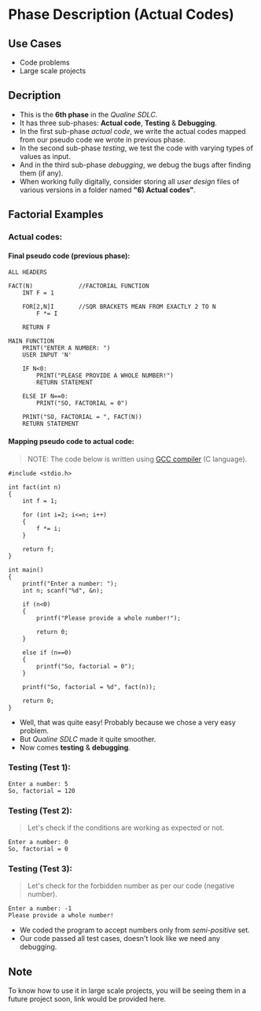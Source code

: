 # Phase Description (Actual Codes)
## Use Cases
- Code problems
- Large scale projects

## Decription
- This is the **6th phase** in the *Qualine SDLC*.
- It has three sub-phases: **Actual code**, **Testing** & **Debugging**.
- In the first sub-phase *actual code*, we write the actual codes mapped from our pseudo code we wrote in previous phase.
- In the second sub-phase *testing*, we test the code with varying types of values as input.
- And in the third sub-phase *debugging*, we debug the bugs after finding them (if any).
- When working fully digitally, consider storing all *user design* files of various versions in a folder named **"6\) Actual codes"**.

## Factorial Examples
### Actual codes:
#### Final pseudo code (previous phase):
```
ALL HEADERS

FACT(N)             //FACTORIAL FUNCTION
    INT F = 1

    FOR[2,N]I       //SQR BRACKETS MEAN FROM EXACTLY 2 TO N
        F *= I
    
    RETURN F

MAIN FUNCTION
    PRINT("ENTER A NUMBER: ")
    USER INPUT 'N'

    IF N<0:
        PRINT("PLEASE PROVIDE A WHOLE NUMBER!")
        RETURN STATEMENT
    
    ELSE IF N==0:
        PRINT("SO, FACTORIAL = 0")

    PRINT("SO, FACTORIAL = ", FACT(N))
    RETURN STATEMENT
```

#### Mapping pseudo code to actual code:
> NOTE: The code below is written using [GCC compiler](https://gcc.gnu.org/onlinedocs/libstdc++/manual/license.html) (C language).
```
#include <stdio.h>

int fact(int n)
{
    int f = 1;

    for (int i=2; i<=n; i++)
    {
        f *= i;
    }

    return f;
}

int main()
{
    printf("Enter a number: ");
    int n; scanf("%d", &n);

    if (n<0)
    {
        printf("Please provide a whole number!");

        return 0;
    }

    else if (n==0)
    {
        printf("So, factorial = 0");
    }

    printf("So, factorial = %d", fact(n));

    return 0;
}
```
- Well, that was quite easy! Probably because we chose a very easy problem.
- But *Qualine SDLC* made it quite smoother.
- Now comes **testing** & **debugging**.

### Testing (Test 1):
```
Enter a number: 5
So, factorial = 120
```

### Testing (Test 2):
> Let's check if the conditions are working as expected or not.
```
Enter a number: 0
So, factorial = 0
```

### Testing (Test 3):
> Let's check for the forbidden number as per our code (negative number).
```
Enter a number: -1
Please provide a whole number!
```
- We coded the program to accept numbers only from *semi-positive* set.
- Our code passed all test cases, doesn't look like we need any debugging.

## Note
To know how to use it in large scale projects, you will be seeing them in a future project soon, link would be provided here.
